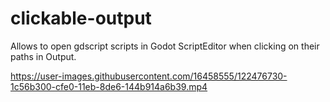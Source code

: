 # clickable-output
Allows to open gdscript scripts in Godot ScriptEditor when clicking on their paths in Output.



https://user-images.githubusercontent.com/16458555/122476730-1c56b300-cfe0-11eb-8de6-144b914a6b39.mp4

